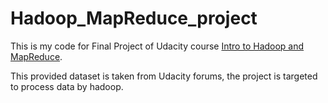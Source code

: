 Hadoop_MapReduce_project
========

This is my code for Final Project of Udacity course [Intro to Hadoop and MapReduce](https://www.udacity.com/course/intro-to-hadoop-and-mapreduce--ud617).

This provided dataset is taken from Udacity forums, the project is targeted to process data by hadoop.
